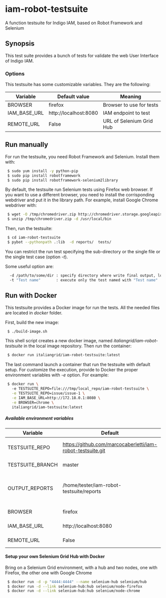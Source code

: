 # iam-robot-testsuite
A function testsuite for Indigo IAM,  based on Robot Framework and Selenium

## Synopsis
This test suite provides a bunch of tests for validate the web User Interface of Indigo IAM.

### Options
This testsuite has some customizable variables. They are the following:

| Variable     | Default value         | Meaning |
| ------------ | ----------------------| ------- |
| BROWSER      | firefox               | Browser to use for tests |
| IAM_BASE_URL | http://localhost:8080 | IAM endpoint to test |
| REMOTE_URL   | False                 | URL of Selenium Grid Hub |


## Run manually
For run the testsuite, you need Robot Framework and Selenium. Install them with:

```bash
 $ sudo yum install -y python-pip
 $ sudo pip install robotframework
 $ sudo pip install robotframework-selenium2library
```
By default, the testsuite run Selenium tests using Firefox web browser. If you want to use a different browser, you need to install
the corrisponding webdriver and put it in the library path.
For example, install Google Chrome webdriver with:

```bash
 $ wget -O /tmp/chromedriver.zip http://chromedriver.storage.googleapis.com/2.23/chromedriver_linux64.zip
 $ unzip /tmp/chromedriver.zip -d /usr/local/bin

```

Then, run the testsuite:
```bash
 $ cd iam-robot-testsuite
 $ pybot --pythonpath .:lib  -d reports/  tests/

```
You can restrict the run test specifying the sub-directory or the single file or the single test case (option _-t_).

Some useful option are:
```bash
  -d /path/to/some/dir : specify directory where write final output, log and report
  -t "Test name"       : execute only the test named with "Test name"
```

## Run with Docker
This testsuite provides a Docker image for run the tests. All the needed files are located in _docker_ folder.

First, build the new image:
```bash
 $ ./build-image.sh
```
This shell script creates a new docker image, named _italiangrid/iam-robot-testsuite_ in the local image repository.
Then run the container:

```bash
 $ docker run italiangrid/iam-robot-testsuite:latest
```
The last command launch a container that run the testsuite with default setup. For customize the execution, provide to Docker the proper environment variables with _-e_ option.
For example:

```bash
 $ docker run \ 
   -e TESTSUITE_REPO=file:///tmp/local_repo/iam-robot-testsuite \
   -e TESTSUITE_REPO=issue/issue-1 \
   -e IAM_BASE_URL=http://172.18.0.1:8080 \
   -e BROWSER=chrome \
   italiangrid/iam-testsuite:latest
```


##### Available environment variables

| Variable             | Default                                                      | Meaning |
| -------------------- | ------------------------------------------------------------ | ------- |
| TESTSUITE_REPO       | https://github.com/marcocaberletti/iam-robot-testsuite.git   | Repository hosting testsuite code |
| TESTSUITE_BRANCH     | master                                                       | Git branch to checkout |
| OUTPUT_REPORTS       | /home/tester/iam-robot-testsuite/reports                     | Directory where RobotFramework save execution report and tests outputs |
| BROWSER              | firefox                                                      | Browser to use for tests |
| IAM_BASE_URL         | http://localhost:8080                                        | IAM endpoint to test |
| REMOTE_URL           | False                                                        | URL of Selenium Grid Hub to use |


#### Setup your own Selenium Grid Hub with Docker
Bring on a Selenium Grid environment, with a hub and two nodes, one with Firefox, the other one with Google Chrome

```bash
 $ docker run -d -p "4444:4444" --name selenium-hub selenium/hub
 $ docker run -d --link selenium-hub:hub selenium/node-firefox
 $ docker run -d --link selenium-hub:hub selenium/node-chrome
```
